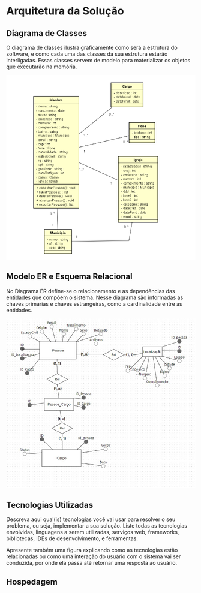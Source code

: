 # Arquitetura da Solução

## Diagrama de Classes

O diagrama de classes ilustra graficamente como será a estrutura do software, e como cada uma das classes da sua estrutura estarão interligadas. Essas classes servem de modelo para materializar os objetos que executarão na memória.

![Diagrama de Classes](img/DiagramaClasses.png)




## Modelo ER e Esquema Relacional

No Diagrama ER define-se o relacionamento e as dependências das entidades que compõem o sistema. Nesse diagrama são informadas as chaves primárias e chaves estrangeiras, como a cardinalidade entre as entidades. 

![Diagrama ER](img/diagramaer.jpeg)


## Tecnologias Utilizadas

Descreva aqui qual(is) tecnologias você vai usar para resolver o seu problema, ou seja, implementar a sua solução. Liste todas as tecnologias envolvidas, linguagens a serem utilizadas, serviços web, frameworks, bibliotecas, IDEs de desenvolvimento, e ferramentas.

Apresente também uma figura explicando como as tecnologias estão relacionadas ou como uma interação do usuário com o sistema vai ser conduzida, por onde ela passa até retornar uma resposta ao usuário.

## Hospedagem


